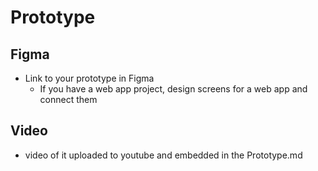 # Prototype

## Figma
- Link to your prototype in Figma 
  - If you have a web app project, design screens for a web app and connect them
## Video
- video of it uploaded to youtube and embedded in the Prototype.md

